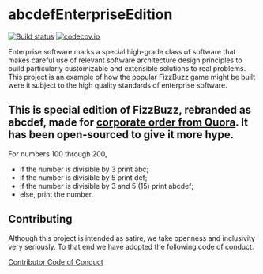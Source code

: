 # abcdefEnterpriseEdition

[![Build status][Build status image]][Build status URL] [![codecov.io](https://codecov.io/github/DomasM/FizzBuzzEnterpriseEdition/coverage.svg?branch=master)](https://codecov.io/github/DomasM/FizzBuzzEnterpriseEdition?branch=master)

[Build status image]: https://secure.travis-ci.org/DomasM/FizzBuzzEnterpriseEdition.png?branch=master
[Build status URL]: http://travis-ci.org/DomasM/FizzBuzzEnterpriseEdition

Enterprise software marks a special high-grade class of software that makes
careful use of relevant software architecture design principles to build
particularly customizable and extensible solutions to real problems. This
project is an example of how the popular FizzBuzz game might be built were it
subject to the high quality standards of enterprise software.

## This is special edition of FizzBuzz, rebranded as abcdef, made for [corporate order from Quora](https://www.quora.com/What-is-the-most-elegant-piece-of-code-you-can-write-in-your-favorite-programming-language-that-prints-the-numbers-from-100-to-200). It has been open-sourced to give it more hype.


For numbers 100 through 200,

* if the number is divisible by 3 print abc;
* if the number is divisible by 5 print def;
* if the number is divisible by 3 and 5 (15) print abcdef;
* else, print the number.


## Contributing

Although this project is intended as satire, we take openness and inclusivity
very seriously. To that end we have adopted the following code of conduct.

[Contributor Code of Conduct](CONTRIBUTING.md)
